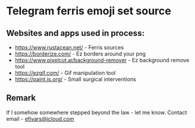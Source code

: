 # Telegram ferris emoji set source

## Websites and apps used in process:
- https://www.rustacean.net/ - Ferris sources
- https://borderize.com/ - Ez borders around your png
- https://www.pixelcut.ai/background-remover - Ez background remove tool
- https://ezgif.com/ - Gif manipulation tool
- https://paint.js.org/ - Small surgical interventions

## Remark

If I somehow somewhere stepped beyond the law - let me know.
Contact email - efivars@icloud.com

